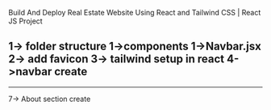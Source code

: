 Build And Deploy Real Estate Website Using React and Tailwind CSS | React JS Project

1-> folder structure 
    1->components
        1->Navbar.jsx
2-> add favicon
3-> tailwind setup in react
4->navbar create
---------------------------------------------------
<!-- import React from 'react'
import {assets} from '../assets /assets'
const Navbar = () => {
  return (
    <div className='absolute top-0 left-0 w-full z-10'>
        <div className='container mx-auto flex justify-between items-center py-4 px-6 md:px-20 lg:px-32 bg-transparent'>
            <img src={assets.logo} alt="" />
            <ul className='hidden md:flex gap-7 text-white'>
                <a href="#Header" className='cursor-pointer hover:text-gray-400'>Home</a>
                <a href="#Header" className='cursor-pointer hover:text-gray-400'>About</a>
                <a href="#Header" className='cursor-pointer hover:text-gray-400'>Projects</a>
                <a href="#Header" className='cursor-pointer hover:text-gray-400'>Testimonials</a>
            </ul>
            <button className='hidden md:block bg-white px-8 py-2 rounded-full'>Sing up</button>
        </div>
    </div>
  )
}

export default Navbar

------------------------------
5-> Create header
import React from 'react'
import Navbar from './Navbar'

const Header = () => {
  return (
    <div className='min-h-screen mb-4 bg-cover bg-center flex items-center w-full overflow-hidden' style={{backgroundImage: "url('/header_img.png')"}} id='Header'>
        <Navbar/>
        <div className='container text-center mx-auto py-4 px-6 md:px-20 lg:px-32 text-white'>
            <h2 className='text-5xl sm:text-6xl md:text-[82px] inline-block max-w-3xl font-semibold pt-20'>Explore homes that fit your dreams</h2>
            <div className='space-x-6 mt-16'>
                <a href="#Projects" className='border border-white px-8 py-3'>Projects</a>
                <a href="#Contact" className='bg-blue-500 px-8 py-3 rounded'>Contact Us</a>
            </div>
        </div>
    </div>
  )
}

export default Header
---------------------------
6-> navbar responsive and mobile menu
import React, { useEffect, useState } from 'react'
import {assets} from '../assets /assets'
const Navbar = () => {
  const [showMobileMenu,setShowMobileMenu] = useState(false)
  //scroll
  useEffect(()=>{
   if(showMobileMenu){
    document.body.style.overflow = 'hidden'
   }else{
      document.body.style.overflow = 'auto'
   }
   return ()=>{
     document.body.style.overflow = 'auto'
   }
  },[showMobileMenu])
  return (
    <div className='absolute top-0 left-0 w-full z-10'>
        <div className='container mx-auto flex justify-between items-center py-4 px-6 md:px-20 lg:px-32 bg-transparent'>
            <img src={assets.logo} alt="" />
            <ul className='hidden md:flex gap-7 text-white'>
                <a href="#Header" className='cursor-pointer hover:text-gray-400'>Home</a>
                <a href="#About" className='cursor-pointer hover:text-gray-400'>About</a>
                <a href="#Projects" className='cursor-pointer hover:text-gray-400'>Projects</a>
                <a href="#Contact" className='cursor-pointer hover:text-gray-400'>Testimonials</a>
            </ul>
            <button className='hidden md:block bg-white px-8 py-2 rounded-full'>Sing up</button>
            <img onClick={()=> setShowMobileMenu(true)} src={assets.menu_icon} className='md:hidden w-7 cursor-pointer' alt="" />
        </div>
        {/* mobile menu */}
        <div className={`md:hidden ${showMobileMenu? 'fixed w-full': 'h-0 w-0'}  right-0 top-0 bottom-0 overflow-hidden bg-white transition-all`}>
          <div className='flex justify-end p-6 cursor-pointer'>
            <img onClick={()=>setShowMobileMenu(false)} src={assets.cross_icon} className='w-6' alt="" />
          </div>
          <ul className='flex flex-col items-center gap-2 mt-5 px-5 text-lg font-medium'>
            <a onClick={()=>setShowMobileMenu(false)} href="#Header" className='px-4 py-2 rounded-full inline-block'>Home</a>
            <a onClick={()=>setShowMobileMenu(false)} href="#About" className='px-4 py-2 rounded-full inline-block'>About</a>
            <a onClick={()=>setShowMobileMenu(false)} href="#Projects" className='px-4 py-2 rounded-full inline-block'>Projects</a>
            <a onClick={()=>setShowMobileMenu(false)} href="#Testimonials" className='px-4 py-2 rounded-full inline-block'>Testimonials</a>
          </ul>
        </div>
    </div>
  )
}

export default Navbar -->
---------------------------------------------------
7-> About section create

